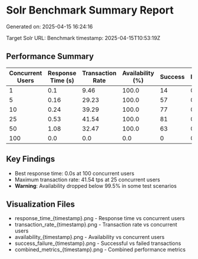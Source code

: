 # Solr Benchmark Summary Report

Generated on: 2025-04-15 16:24:16

Target Solr URL: 
Benchmark timestamp: 2025-04-15T10:53:19Z

## Performance Summary

| Concurrent Users | Response Time (s) | Transaction Rate | Availability (%) | Success | Failures |
|------------------|------------------|-----------------|-----------------|---------|----------|
| 1 | 0.1 | 9.46 | 100.0 | 14 | 0 |
| 5 | 0.16 | 29.23 | 100.0 | 57 | 0 |
| 10 | 0.24 | 39.29 | 100.0 | 77 | 0 |
| 25 | 0.53 | 41.54 | 100.0 | 81 | 0 |
| 50 | 1.08 | 32.47 | 100.0 | 63 | 0 |
| 100 | 0.0 | 0.0 | 0.0 | 0 | 0 |

## Key Findings

- Best response time: 0.0s at 100 concurrent users
- Maximum transaction rate: 41.54 tps at 25 concurrent users
- **Warning**: Availability dropped below 99.5% in some test scenarios

## Visualization Files

- response_time_{timestamp}.png - Response time vs concurrent users
- transaction_rate_{timestamp}.png - Transaction rate vs concurrent users
- availability_{timestamp}.png - Availability vs concurrent users
- success_failure_{timestamp}.png - Successful vs failed transactions
- combined_metrics_{timestamp}.png - Combined performance metrics
